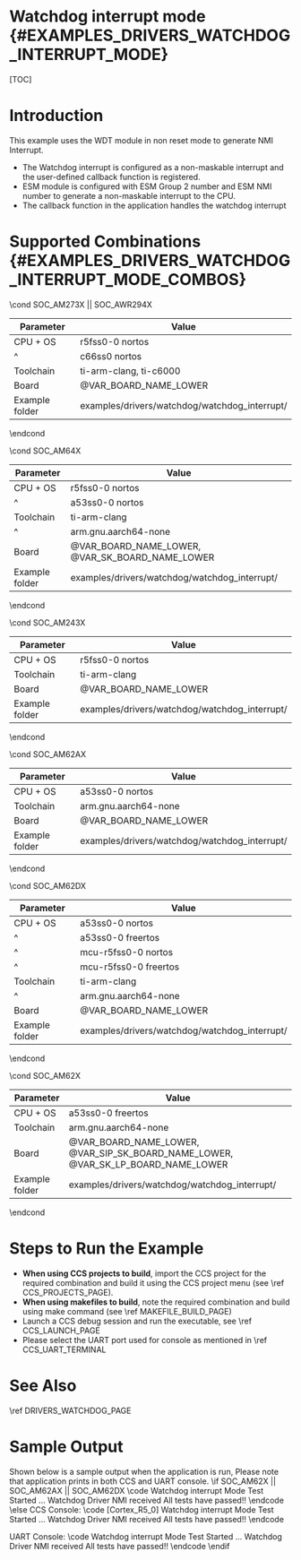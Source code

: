 # Watchdog interrupt mode {#EXAMPLES_DRIVERS_WATCHDOG_INTERRUPT_MODE}

[TOC]

# Introduction

This example uses the WDT module in non reset mode to generate NMI Interrupt.
- The Watchdog interrupt is configured as a non-maskable interrupt and the user-defined callback function is registered.
- ESM module is configured with ESM Group 2 number and ESM NMI number to generate a non-maskable interrupt to the CPU.
- The callback function in the application handles the watchdog interrupt

# Supported Combinations {#EXAMPLES_DRIVERS_WATCHDOG_INTERRUPT_MODE_COMBOS}
\cond SOC_AM273X || SOC_AWR294X

 Parameter      | Value
 ---------------|-----------
 CPU + OS       | r5fss0-0 nortos
 ^              | c66ss0 nortos
 Toolchain      | ti-arm-clang, ti-c6000
 Board          | @VAR_BOARD_NAME_LOWER
 Example folder | examples/drivers/watchdog/watchdog_interrupt/

\endcond

\cond SOC_AM64X

 Parameter      | Value
 ---------------|-----------
 CPU + OS       | r5fss0-0 nortos
 ^              | a53ss0-0 nortos
 Toolchain      | ti-arm-clang
 ^              | arm.gnu.aarch64-none
 Board          | @VAR_BOARD_NAME_LOWER, @VAR_SK_BOARD_NAME_LOWER
 Example folder | examples/drivers/watchdog/watchdog_interrupt/

\endcond

\cond SOC_AM243X

 Parameter      | Value
 ---------------|-----------
 CPU + OS       | r5fss0-0 nortos
 Toolchain      | ti-arm-clang
 Board          | @VAR_BOARD_NAME_LOWER
 Example folder | examples/drivers/watchdog/watchdog_interrupt/

\endcond

\cond SOC_AM62AX

 Parameter      | Value
 ---------------|-----------
 CPU + OS       | a53ss0-0 nortos
 Toolchain      | arm.gnu.aarch64-none
 Board          | @VAR_BOARD_NAME_LOWER
 Example folder | examples/drivers/watchdog/watchdog_interrupt/

\endcond

\cond SOC_AM62DX

 Parameter      | Value
 ---------------|-----------
 CPU + OS       | a53ss0-0 nortos
 ^              | a53ss0-0 freertos
 ^              | mcu-r5fss0-0 nortos
 ^              | mcu-r5fss0-0 freertos
 Toolchain      | ti-arm-clang
 ^              | arm.gnu.aarch64-none
 Board          | @VAR_BOARD_NAME_LOWER
 Example folder | examples/drivers/watchdog/watchdog_interrupt/

\endcond

\cond SOC_AM62X

 Parameter      | Value
 ---------------|-----------
 CPU + OS       | a53ss0-0 freertos
 Toolchain      | arm.gnu.aarch64-none
 Board          | @VAR_BOARD_NAME_LOWER, @VAR_SIP_SK_BOARD_NAME_LOWER, @VAR_SK_LP_BOARD_NAME_LOWER
 Example folder | examples/drivers/watchdog/watchdog_interrupt/

\endcond

# Steps to Run the Example

- **When using CCS projects to build**, import the CCS project for the required combination
  and build it using the CCS project menu (see \ref CCS_PROJECTS_PAGE).
- **When using makefiles to build**, note the required combination and build using
  make command (see \ref MAKEFILE_BUILD_PAGE)
- Launch a CCS debug session and run the executable, see \ref CCS_LAUNCH_PAGE
- Please select the UART port used for console as mentioned in \ref CCS_UART_TERMINAL

# See Also

\ref DRIVERS_WATCHDOG_PAGE

# Sample Output

Shown below is a sample output when the application is run,
Please note that application prints in both CCS and UART console.
\if SOC_AM62X || SOC_AM62AX || SOC_AM62DX
\code
Watchdog interrupt Mode Test Started ...
Watchdog Driver NMI received
All tests have passed!!
\endcode
\else
CCS Console:
\code
[Cortex_R5_0] Watchdog interrupt Mode Test Started ...
Watchdog Driver NMI received
All tests have passed!!
\endcode

UART Console:
\code
Watchdog interrupt Mode Test Started ...
Watchdog Driver NMI received
All tests have passed!!
\endcode
\endif
